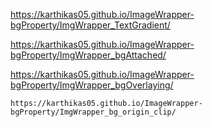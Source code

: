  https://karthikas05.github.io/ImageWrapper-bgProperty/ImgWrapper_TextGradient/

  https://karthikas05.github.io/ImageWrapper-bgProperty/ImgWrapper_bgAttached/

   https://karthikas05.github.io/ImageWrapper-bgProperty/ImgWrapper_bgOverlaying/

    https://karthikas05.github.io/ImageWrapper-bgProperty/ImgWrapper_bg_origin_clip/